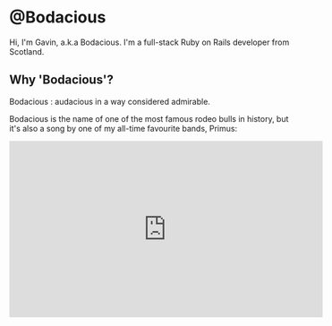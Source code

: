 # @Bodacious

Hi, I'm Gavin, a.k.a Bodacious. I'm a full-stack Ruby on Rails developer from Scotland.

## Why 'Bodacious'?

Bodacious
: audacious in a way considered admirable.

Bodacious is the name of one of the most famous rodeo bulls in history, but it's also a song by one of my all-time favourite bands, Primus:

<iframe width="560" height="315" src="https://www.youtube.com/embed/3lP6rfkIcWc?controls=0" frameborder="0" allow="accelerometer; autoplay; encrypted-media; gyroscope; picture-in-picture" allowfullscreen></iframe>
